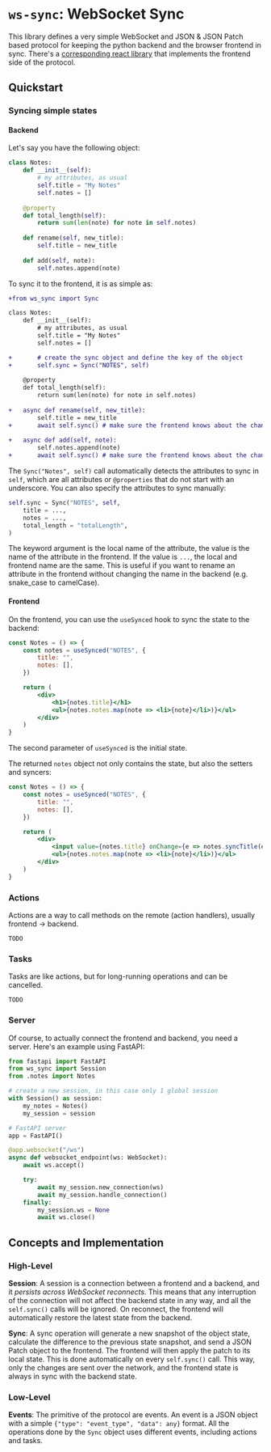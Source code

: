 # `ws-sync`: WebSocket Sync

This library defines a very simple WebSocket and JSON & JSON Patch based protocol for keeping the python backend and the browser frontend in sync. There's a [corresponding react library](https://github.com/JoongWonSeo/ws-sync-react) that implements the frontend side of the protocol.

## Quickstart

### Syncing simple states
#### Backend
Let's say you have the following object:
```python
class Notes:
    def __init__(self):
        # my attributes, as usual
        self.title = "My Notes"
        self.notes = []
    
    @property
    def total_length(self):
        return sum(len(note) for note in self.notes)
    
    def rename(self, new_title):
        self.title = new_title
    
    def add(self, note):
        self.notes.append(note)
```

To sync it to the frontend, it is as simple as:

```diff
+from ws_sync import Sync

class Notes:
    def __init__(self):
        # my attributes, as usual
        self.title = "My Notes"
        self.notes = []

+       # create the sync object and define the key of the object
+       self.sync = Sync("NOTES", self)
    
    @property
    def total_length(self):
        return sum(len(note) for note in self.notes)
    
+   async def rename(self, new_title):
        self.title = new_title
+       await self.sync() # make sure the frontend knows about the change
    
+   async def add(self, note):
        self.notes.append(note)
+       await self.sync() # make sure the frontend knows about the change
```

The `Sync("Notes", self)` call automatically detects the attributes to sync in `self`, which are all attributes or `@properties` that do not start with an underscore. You can also specify the attributes to sync manually:

```python
self.sync = Sync("NOTES", self,
    title = ...,
    notes = ...,
    total_length = "totalLength",
)
```

The keyword argument is the local name of the attribute, the value is the name of the attribute in the frontend. If the value is `...`, the local and frontend name are the same. This is useful if you want to rename an attribute in the frontend without changing the name in the backend (e.g. snake_case to camelCase).

#### Frontend
On the frontend, you can use the `useSynced` hook to sync the state to the backend:

```jsx
const Notes = () => {
    const notes = useSynced("NOTES", {
        title: "",
        notes: [],
    })

    return (
        <div>
            <h1>{notes.title}</h1>
            <ul>{notes.notes.map(note => <li>{note}</li>)}</ul>
        </div>
    )
}
```

The second parameter of `useSynced` is the initial state.

The returned `notes` object not only contains the state, but also the setters and syncers:

```jsx
const Notes = () => {
    const notes = useSynced("NOTES", {
        title: "",
        notes: [],
    })

    return (
        <div>
            <input value={notes.title} onChange={e => notes.syncTitle(e.target.value)} />
            <ul>{notes.notes.map(note => <li>{note}</li>)}</ul>
        </div>
    )
}
```

### Actions
Actions are a way to call methods on the remote (action handlers), usually frontend -> backend.

`TODO`

### Tasks
Tasks are like actions, but for long-running operations and can be cancelled.

`TODO`

### Server
Of course, to actually connect the frontend and backend, you need a server. Here's an example using FastAPI:

```python
from fastapi import FastAPI
from ws_sync import Session
from .notes import Notes

# create a new session, in this case only 1 global session
with Session() as session:
    my_notes = Notes()
    my_session = session

# FastAPI server
app = FastAPI()

@app.websocket("/ws")
async def websocket_endpoint(ws: WebSocket):
    await ws.accept()

    try:
        await my_session.new_connection(ws)
        await my_session.handle_connection()
    finally:
        my_session.ws = None
        await ws.close()
```


## Concepts and Implementation

### High-Level
**Session**: A session is a connection between a frontend and a backend, and it *persists across WebSocket reconnects*. This means that any interruption of the connection will not affect the backend state in any way, and all the `self.sync()` calls will be ignored. On reconnect, the frontend will automatically restore the latest state from the backend.

**Sync**: A sync operation will generate a new snapshot of the object state, calculate the difference to the previous state snapshot, and send a JSON Patch object to the frontend. The frontend will then apply the patch to its local state. This is done automatically on every `self.sync()` call. This way, only the changes are sent over the network, and the frontend state is always in sync with the backend state.

### Low-Level
**Events**: The primitive of the protocol are events. An event is a JSON object with a simple `{"type": "event_type", "data": any}` format. All the operations done by the `Sync` object uses different events, including actions and tasks.

